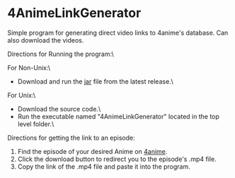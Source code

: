 # 4AnimeLinkGenerator
Simple program for generating direct video links to 4anime's database. Can also download the videos.

Directions for Running the program:\

For Non-Unix:\
- Download and run the [jar](https://github.com/kevintram/4AnimeLinkGenerator/releases/download/v2/4AnimeLinkGenerator.jar) file from the latest release.\

For Unix:\
- Download the source code.\
- Run the executable named "4AnimeLinkGenerator" located in the top level folder.\

Directions for getting the link to an episode:
1. Find the episode of your desired Anime on [4anime](https://4anime.to/).
2. Click the download button to redirect you to the episode's .mp4 file.
3. Copy the link of the .mp4 file and paste it into the program.
